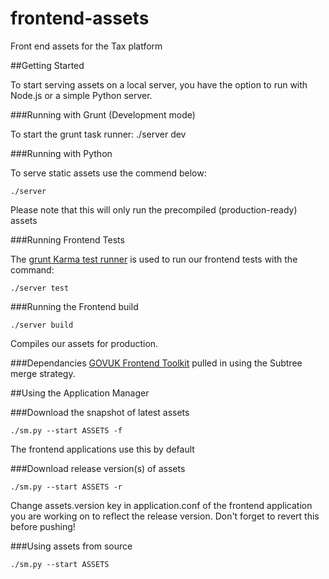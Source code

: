 frontend-assets
===============

Front end assets for the Tax platform

##Getting Started

To start serving assets on a local server, you have the option to run with Node.js or a simple Python server.

###Running with Grunt (Development mode)

To start the grunt task runner:
	./server dev


###Running with Python

To serve static assets use the commend below:

	./server
Please note that this will only run the precompiled (production-ready) assets


###Running Frontend Tests

The [grunt Karma test runner](https://github.com/karma-runner/grunt-karma) is used to run our frontend tests with the command:

	./server test

###Running the Frontend build

	./server build
Compiles our assets for production.

###Dependancies
[GOVUK Frontend Toolkit](https://github.com/alphagov/govuk_frontend_toolkit) pulled in using the Subtree merge strategy.

##Using the Application Manager

	
###Download the snapshot of latest assets

	./sm.py --start ASSETS -f

The frontend applications use this by default

###Download release version(s) of assets

	./sm.py --start ASSETS -r 

Change assets.version key in application.conf of the frontend application you are working on to reflect the release version. Don't forget to revert this before pushing!

###Using assets from source

	./sm.py --start ASSETS

